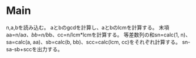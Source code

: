 # Main
n,a,bを読み込む。
aとbのgcdを計算し、aとbのlcmを計算する。
末項aa=n/a*a、bb=n/b*b、cc=n/lcm*lcmを計算する。
等差数列の和sn=calc(1, n)、sa=calc(a, aa)、sb=calc(b, bb)、scc=calc(lcm, cc)をそれぞれ計算する。
sn-sa-sb+sccを出力する。
